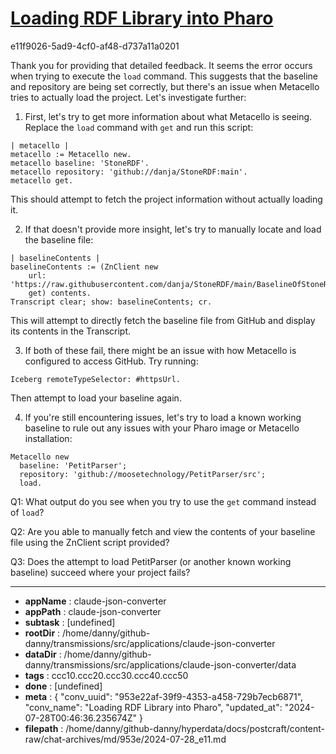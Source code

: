 # [Loading RDF Library into Pharo](https://claude.ai/chat/953e22af-39f9-4353-a458-729b7ecb6871)

e11f9026-5ad9-4cf0-af48-d737a11a0201

 Thank you for providing that detailed feedback. It seems the error occurs when trying to execute the `load` command. This suggests that the baseline and repository are being set correctly, but there's an issue when Metacello tries to actually load the project. Let's investigate further:

1. First, let's try to get more information about what Metacello is seeing. Replace the `load` command with `get` and run this script:

```smalltalk
| metacello |
metacello := Metacello new.
metacello baseline: 'StoneRDF'.
metacello repository: 'github://danja/StoneRDF:main'.
metacello get.
```

This should attempt to fetch the project information without actually loading it.

2. If that doesn't provide more insight, let's try to manually locate and load the baseline file:

```smalltalk
| baselineContents |
baselineContents := (ZnClient new
    url: 'https://raw.githubusercontent.com/danja/StoneRDF/main/BaselineOfStoneRDF.package/BaselineOfStoneRDF.class.st';
    get) contents.
Transcript clear; show: baselineContents; cr.
```

This will attempt to directly fetch the baseline file from GitHub and display its contents in the Transcript.

3. If both of these fail, there might be an issue with how Metacello is configured to access GitHub. Try running:

```smalltalk
Iceberg remoteTypeSelector: #httpsUrl.
```

Then attempt to load your baseline again.

4. If you're still encountering issues, let's try to load a known working baseline to rule out any issues with your Pharo image or Metacello installation:

```smalltalk
Metacello new
  baseline: 'PetitParser';
  repository: 'github://moosetechnology/PetitParser/src';
  load.
```

Q1: What output do you see when you try to use the `get` command instead of `load`?

Q2: Are you able to manually fetch and view the contents of your baseline file using the ZnClient script provided?

Q3: Does the attempt to load PetitParser (or another known working baseline) succeed where your project fails?

---

* **appName** : claude-json-converter
* **appPath** : claude-json-converter
* **subtask** : [undefined]
* **rootDir** : /home/danny/github-danny/transmissions/src/applications/claude-json-converter
* **dataDir** : /home/danny/github-danny/transmissions/src/applications/claude-json-converter/data
* **tags** : ccc10.ccc20.ccc30.ccc40.ccc50
* **done** : [undefined]
* **meta** : {
  "conv_uuid": "953e22af-39f9-4353-a458-729b7ecb6871",
  "conv_name": "Loading RDF Library into Pharo",
  "updated_at": "2024-07-28T00:46:36.235674Z"
}
* **filepath** : /home/danny/github-danny/hyperdata/docs/postcraft/content-raw/chat-archives/md/953e/2024-07-28_e11.md